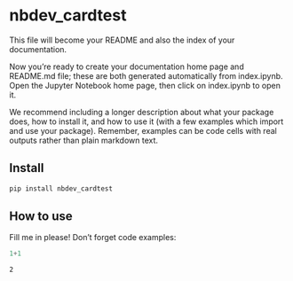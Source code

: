 nbdev_cardtest
================

<!-- WARNING: THIS FILE WAS AUTOGENERATED! DO NOT EDIT! -->

This file will become your README and also the index of your
documentation.

Now you’re ready to create your documentation home page and README.md
file; these are both generated automatically from index.ipynb. Open the
Jupyter Notebook home page, then click on index.ipynb to open it.

We recommend including a longer description about what your package
does, how to install it, and how to use it (with a few examples which
import and use your package). Remember, examples can be code cells with
real outputs rather than plain markdown text.

## Install

``` sh
pip install nbdev_cardtest
```

## How to use

Fill me in please! Don’t forget code examples:

``` python
1+1
```

    2
